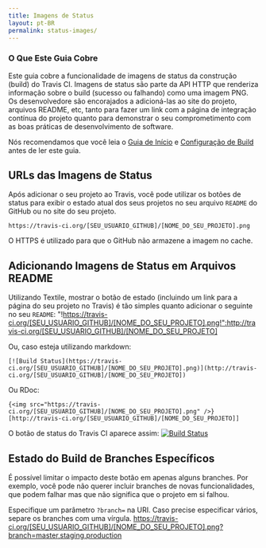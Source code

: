 ```yaml
---
title: Imagens de Status
layout: pt-BR
permalink: status-images/
---
```


### O Que Este Guia Cobre

Este guia cobre a funcionalidade de imagens de status da construção (build) do Travis CI. Imagens de status são parte da API HTTP que renderiza informação sobre o build (sucesso ou falhando) como uma imagem PNG. Os desenvolvedore são encorajados a adicioná-las ao site do projeto, arquivos README, etc, tanto para fazer um link com a página de integração contínua do projeto quanto para demonstrar o seu comprometimento com as boas práticas de desenvolvimento de software.

Nós recomendamos que você leia o [Guia de Início](/pt-BR/docs/user/getting-started/) e [Configuração de Build](/pt-BR/docs/user/build-configuration/) antes de ler este guia.

## URLs das Imagens de Status

Após adicionar o seu projeto ao Travis, você pode utilizar os botões de status para exibir o estado atual dos seus projetos no seu arquivo `README` do GitHub ou no site do seu projeto.

    https://travis-ci.org/[SEU_USUARIO_GITHUB]/[NOME_DO_SEU_PROJETO].png

O HTTPS é utilizado para que o GitHub não armazene a imagem no cache.

## Adicionando Imagens de Status em Arquivos README

Utilizando Textile, mostrar o botão de estado (incluindo um link para a página do seu projeto no Travis) é tão simples quanto adicionar o seguinte no seu `README`:
    "!https://travis-ci.org/[SEU_USUARIO_GITHUB]/[NOME_DO_SEU_PROJETO].png!":http://travis-ci.org/[SEU_USUARIO_GITHUB]/[NOME_DO_SEU_PROJETO]

Ou, caso esteja utilizando markdown:

    [![Build Status](https://travis-ci.org/[SEU_USUARIO_GITHUB]/[NOME_DO_SEU_PROJETO].png)](http://travis-ci.org/[SEU_USUARIO_GITHUB]/[NOME_DO_SEU_PROJETO])

Ou RDoc:

    {<img src="https://travis-ci.org/[SEU_USUARIO_GITHUB]/[NOME_DO_SEU_PROJETO].png" />}[http://travis-ci.org/[SEU_USUARIO_GITHUB]/[NOME_DO_SEU_PROJETO]]

O botão de status do Travis CI aparece assim: [![Build Status](https://travis-ci.org/travis-ci/travis-ci.png)](http://travis-ci.org/travis-ci/travis-ci)

## Estado do Build de Branches Específicos

É possível limitar o impacto deste botão em apenas alguns branches. Por exemplo, você pode não querer incluir branches de novas funcionalidades, que podem falhar mas que não significa que o projeto em si falhou.

Especifique um parâmetro `?branch=` na URI. Caso precise especificar vários, separe os branches com uma vírgula.
    https://travis-ci.org/[SEU_USUARIO_GITHUB]/[NOME_DO_SEU_PROJETO].png?branch=master,staging,production
